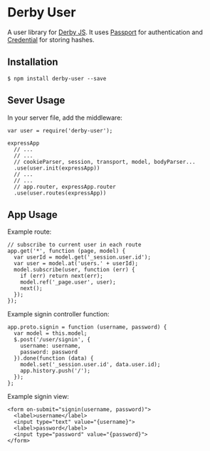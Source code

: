 Derby User
==========

A user library for [Derby JS](http://derbyjs.com).
It uses [Passport](http://passportjs.org) for authentication
and [Credential](https://github.com/dilvie/credential) for storing hashes.

Installation
------------

    $ npm install derby-user --save

Sever Usage
-----------

In your server file, add the middleware:

    var user = require('derby-user');

    expressApp
      // ...
      // ...
      // cookieParser, session, transport, model, bodyParser...
      .use(user.init(expressApp))
      // ...
      // ...
      // app.router, expressApp.router
      .use(user.routes(expressApp))

App Usage
---------

Example route:

    // subscribe to current user in each route
    app.get('*', function (page, model) {
      var userId = model.get('_session.user.id');
      var user = model.at('users.' + userId);
      model.subscribe(user, function (err) {
        if (err) return next(err);
        model.ref('_page.user', user);
        next();
      });
    });

Example signin controller function:

    app.proto.signin = function (username, password) {
      var model = this.model;
      $.post('/user/signin', {
        username: username,
        password: password
      }).done(function (data) {
        model.set('_session.user.id', data.user.id);
        app.history.push('/');
      });
    };

Example signin view:

    <form on-submit="signin(username, password)">
      <label>username</label>
      <input type="text" value="{username}">
      <label>password</label>
      <input type="password" value="{password}">
    </form>
